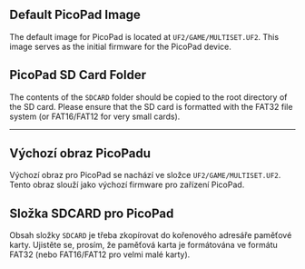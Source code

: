 ## Default PicoPad Image

The default image for PicoPad is located at `UF2/GAME/MULTISET.UF2`. This image serves as the initial firmware for the PicoPad device.

## PicoPad SD Card Folder

The contents of the `SDCARD` folder should be copied to the root directory of the SD card. Please ensure that the SD card is formatted with the FAT32 file system (or FAT16/FAT12 for very small cards).

---

## Výchozí obraz PicoPadu

Výchozí obraz pro PicoPad se nachází ve složce `UF2/GAME/MULTISET.UF2`. Tento obraz slouží jako výchozí firmware pro zařízení PicoPad.

## Složka SDCARD pro PicoPad

Obsah složky `SDCARD` je třeba zkopírovat do kořenového adresáře paměťové karty. Ujistěte se, prosím, že paměťová karta je formátována ve formátu FAT32 (nebo FAT16/FAT12 pro velmi malé karty).
